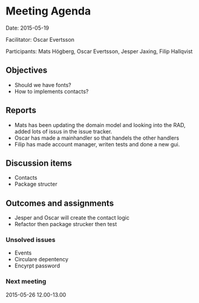 # Meeting Agenda

Date: 2015-05-19

Facilitator: Oscar Evertsson

Participants: Mats Högberg, Oscar Evertsson, Jesper Jaxing, Filip Hallqvist
  
## Objectives

* Should we have fonts?
* How to implements contacts?

## Reports

* Mats has been updating the domain model and looking into the RAD, added lots of issus in the issue tracker.
* Oscar has made a mainhandler so that handels the other handlers
* Filip has made account manager, writen tests and done a new gui.

## Discussion items

* Contacts
* Package structer

## Outcomes and assignments

* Jesper and Oscar will create the contact logic
* Refactor then package strucker then test

### Unsolved issues
* Events
* Circulare depentency
* Encyrpt password

### Next meeting

2015-05-26 12.00-13.00
